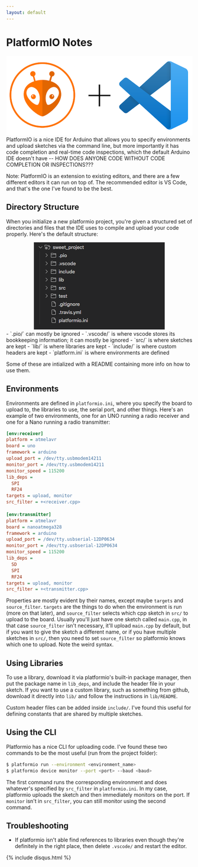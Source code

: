 ```yaml
---
layout: default
---
```


# PlatformIO Notes

<center><img src="platformio-notes/logos.png"></center>
PlatformIO is a nice IDE for Arduino that allows you to specify environments and upload sketches via the command line, but more importantly it has code completion and real-time code inspections, which the default Arduino IDE doesn't have -- HOW DOES ANYONE CODE WITHOUT CODE COMPLETION OR INSPECTIONS???

Note: PlatformIO is an extension to existing editors, and there are a few different editors it can run on top of.  The recommended editor is VS Code, and that's the one I've found to be the best.

## Directory Structure

When you initialize a new platformio project, you're given a structured set of directories and files that the IDE uses to compile and upload your code properly.  Here's the default structure:

<center><img src="platformio-notes/directories.png"></center>
- `.pio/` can mostly be ignored
- `.vscode/` is where vscode stores its bookkeeping information; it can mostly be ignored
- `src/` is where sketches are kept 
- `lib/` is where libraries are kept
- `include/` is where custom headers are kept
- `platform.ini` is where environments are defined

Some of these are intialized with a README containing more info on how to use them.

## Environments

Environments are defined in `platformio.ini`, where you specify the board to upload to, the libraries to use, the serial port, and other things.  Here's an example of two environments, one for an UNO running a radio receiver and one for a Nano running a radio transmitter:

```ini
[env:receiver]
platform = atmelavr
board = uno
framework = arduino
upload_port = /dev/tty.usbmodem14211
monitor_port = /dev/tty.usbmodem14211
monitor_speed = 115200
lib_deps = 
  SPI
  RF24
targets = upload, monitor
src_filter = +<receiver.cpp>

[env:transmitter]
platform = atmelavr
board = nanoatmega328
framework = arduino
upload_port = /dev/tty.usbserial-12DP0634
monitor_port = /dev/tty.usbserial-12DP0634
monitor_speed = 115200
lib_deps = 
  SD
  SPI
  RF24
targets = upload, monitor
src_filter = +<transmitter.cpp>
```

Properties are mostly evident by their names, except maybe `targets` and `source_filter`.  `targets` are the things to do when the environment is run (more on that later), and `source_filter` selects which cpp sketch in `src/` to upload to the board.  Usually you'll just have one sketch called `main.cpp`, in that case `source_filter` isn't necessary, it'll upload `main.cpp` by default, but if you want to give the sketch a different name, or if you have multiple sketches in `src/`, then you need to set `source_filter` so platformio knows which one to upload.  Note the weird syntax.

## Using Libraries

To use a library, download it via platformio's built-in package manager, then put the package name in `lib_deps`, and include the header file in your sketch.  If you want to use a custom library, such as something from github, download it directly into `lib/` and follow the instructions in `lib/README`.

Custom header files can be added inside `include/`.  I've found this useful for defining constants that are shared by multiple sketches.

## Using the CLI

Platformio has a nice CLI for uploading code. I've found these two commands to be the most useful (run from the project folder):

```bash
$ platformio run --environment <environment_name>
$ platformio device monitor --port <port> --baud <baud> 
```

The first command runs the corresponding environment and does whatever's specified by `src_filter` in `platformio.ini`.  In my case, platformio uploads the sketch and then immediately monitors on the port. If `monitor` isn't in `src_filter`, you can still monitor using the second command.

## Troubleshooting

- If platformio isn't able find references to libraries even though they're definitely in the right place, then delete `.vscode/` and restart the editor.


{% include disqus.html %}

